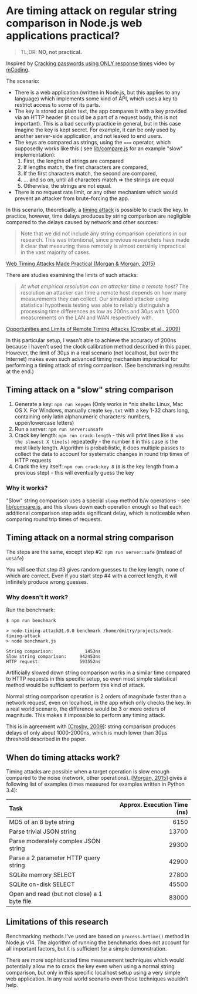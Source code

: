 # Are timing attack on regular string comparison in Node.js web applications practical?

> TL;DR: **NO, not practical.**

Inspired by [Cracking passwords using ONLY response times](https://youtu.be/XThL0LP3RjY) video
by [mCoding](https://www.youtube.com/channel/UCaiL2GDNpLYH6Wokkk1VNcg).

The scenario:

- There is a web application (written in Node.js, but this applies to any language) which implements some kind of API,
  which uses a key to restrict access to some of its parts.
- The key is stored as plain text, the app compares it with a key provided via an HTTP header (it could be a part of a
  request body, this is not important). This is a bad security practice in general, but in this case imagine the key is
  kept secret. For example, it can be only used by another server-side application, and not leaked to end users.
- The keys are compared as strings, using the `===` operator, which supposedly works like this (
  see [lib/compare.js](lib/compare.js) for an example "slow" implementation):
    1. First, the lengths of strings are compared
    2. If lengths match, the first characters are compared,
    3. If the first characters match, the second are compared,
    4. ... and so on, until all characters match => the strings are equal
    5. Otherwise, the strings are not equal.
- There is no request rate limit, or any other mechanism which would prevent an attacker from brute-forcing the app.

In this scenario, theoretically, a [timing attack](https://en.wikipedia.org/wiki/Timing_attack) is possible to crack the
key. In practice, however, time delays produces by string comparison are negligible compared to the delays caused by
network and other sources:

> Note that we did not include any string comparison operations in our research. This was intentional, since previous researchers have made it clear that measuring these remotely is almost certainly impractical in the vast majority of cases.

[Web Timing Attacks Made Practical (Morgan & Morgan, 2015)][1]

There are studies examining the limits of such attacks:

> _At what empirical resolution can an attacker time a remote host?_ The resolution an attacker can time a remote host depends on how many measurements they can collect. Our simulated attacker using statistical hypothesis testing was able to reliably distinguish a processing time differences as low as 200ns and 30µs with 1,000 measurements on the LAN and WAN respectively with.

[Opportunities and Limits of Remote Timing Attacks (Crosby et al., 2009)][2]

In this particular setup, I wasn't able to achieve the accuracy of 200ns because I haven't used the clock calibration
method described in this paper. However, the limit of 30µs in a real scenario (not localhost, but over the Internet)
makes even such advanced timing mechanism impractical for performing a timing attack of string comparison. (See
benchmarking results at the end.)

## Timing attack on a "slow" string comparison

1. Generate a key: `npm run keygen` (Only works in *nix shells: Linux, Mac OS X. For Windows, manually create `key.txt`
   with a key 1-32 chars long, containing only latin alphanumeric characters: numbers, upper/lowercase letters)
2. Run a server: `npm run server:unsafe`
3. Crack key length: `npm run crack:length` - this will print lines like `8 was the slowest X time(s)` repeatedly - the
   number `8` in this case is the most likely length. Algorithm is probabilistic, it does multiple passes to collect the
   data to account for systematic changes in round trip times of HTTP requests
4. Crack the key itself: `npm run crack:key 8` (`8` is the key length from a previous step) - this will eventually guess
   the key

### Why it works?

"Slow" string comparison uses a special `sleep` method b/w operations - see [lib/compare.js](lib/compare.js), and this
slows down each operation enough so that each additional comparison step adds significant delay, which is noticeable
when comparing round trip times of requests.

## Timing attack on a normal string comparison

The steps are the same, except step #2: `npm run server:safe` (instead of `unsafe`)

You will see that step #3 gives random guesses to the key length, none of which are correct. Even if you start step #4
with a correct length, it will infinitely produce wrong guesses.

### Why doesn't it work?

Run the benchmark:

```
$ npm run benchmark

> node-timing-attack@1.0.0 benchmark /home/dmitry/projects/node-timing-attack
> node benchmark.js

String comparison:            1453ns
Slow string comparison:     942453ns
HTTP request:               593552ns
```

Artificially slowed down string comparison works in a similar time compared to HTTP requests in this specific setup, so
even most simple statistical method would be sufficient to perform this kind of attack.

Normal string comparison operation is 2 orders of magnitude faster than a network request, even on localhost, in the app
which only checks the key. In a real world scenario, the difference would be 3 or more orders of magnitude. This makes
it impossible to perform any timing attack.

This is in agreement with [[Crosby, 2009][2]]: string comparison produces delays of only about 1000-2000ns, which is
much lower than 30µs threshold described in the paper.

## When do timing attacks work?

Timing attacks are possible when a target operation is slow enough compared to the noise (network, other operations).
[[Morgan, 2015][2]] gives a following list of examples (times measured for examples written in Python 3.4):

| Task                  | Approx. Execution Time (ns) |
| :-------------------- | --------------------------: |
| MD5 of an 8 byte string                     |  6150 |
| Parse trivial JSON string                   | 13700 |
| Parse moderately complex JSON string        | 29300 |
| Parse a 2 parameter HTTP query string       | 42900 |
| SQLite memory SELECT                        | 27800 |
| SQLite on-disk SELECT                       | 45500 |
| Open and read (but not close) a 1 byte file | 83000 |

## Limitations of this research

Benchmarking methods I've used are based on `process.hrtime()` method in Node.js v14. The algorithm of running the
benchmarks does not account for all important factors, but it is sufficient for a simple demonstration.

There are more sophisticated time measurement techniques which would potentially allow me to crack the key even when
using a normal string comparison, but only in this specific localhost setup using a very simple web application. In any
real world scenario even these techniques wouldn't help.

[1]: https://www.blackhat.com/docs/us-15/materials/us-15-Morgan-Web-Timing-Attacks-Made-Practical-wp.pdf

[2]: https://www.cs.rice.edu/~dwallach/pub/crosby-timing2009.pdf
